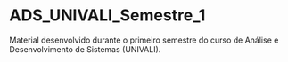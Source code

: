 # ADS_UNIVALI_Semestre_1
Material desenvolvido durante o primeiro semestre do curso de Análise e Desenvolvimento de Sistemas (UNIVALI).
